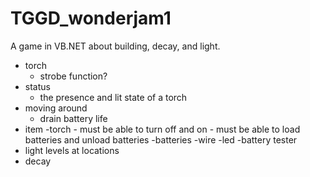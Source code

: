 # TGGD_wonderjam1
A game in VB.NET about building, decay, and light.

- torch
	- strobe function?
- status
	- the presence and lit state of a torch
- moving around
	- drain battery life
- item
	-torch
		- must be able to turn off and on
		- must be able to load batteries and unload batteries
	-batteries
	-wire
	-led
	-battery tester
- light levels at locations
- decay
